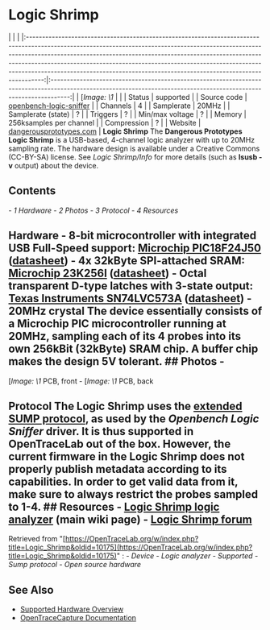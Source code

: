 # Logic Shrimp
| | | |:-----------------------------------------------------------------------------------------------------------------------------------------------------------------------------------------------------------------------------------------------------------------------------------------------------------------------------------------------------------------------------------------------------------:|:------------------------------------------------------------------------------------------------------------------------------------------------------------------:| | [*Image: \1* | | | Status | supported | | Source code | [openbench-logic-sniffer](http://github.com/OpenTraceLab/?p=OpenTraceCapture.git;a=tree;f=src/hardware/openbench-logic-sniffer) | | Channels | 4 | | Samplerate | 20MHz | | Samplerate (state) | ? | | Triggers | ? | | Min/max voltage | ? | | Memory | 256ksamples per channel | | Compression | ? | | Website | [dangerousprototypes.com](http://dangerousprototypes.com/docs/Logic_Shrimp_logic_analyzer) | **Logic Shrimp** The **Dangerous Prototypes Logic Shrimp** is a USB-based, 4-channel logic analyzer with up to 20MHz sampling rate. The hardware design is available under a Creative Commons (CC-BY-SA) license. See *Logic Shrimp/Info* for more details (such as **lsusb -v** output) about the device.
## Contents
\- *1 Hardware* \- *2 Photos* \- *3 Protocol* \- *4 Resources*
## Hardware \- **8-bit microcontroller with integrated USB Full-Speed support**: [Microchip PIC18F24J50](http://www.microchip.com/wwwproducts/Devices.aspx?dDocName=en534039) ([datasheet](http://ww1.microchip.com/downloads/en/DeviceDoc/39931d.pdf)) \- 4x **32kByte SPI-attached SRAM**: [Microchip 23K256I](http://www.microchip.com/wwwproducts/Devices.aspx?dDocName=en539039) ([datasheet](http://ww1.microchip.com/downloads/en/DeviceDoc/22100F.pdf)) \- **Octal transparent D-type latches with 3-state output**: [Texas Instruments SN74LVC573A](http://www.ti.com/product/sn74lvc573a) ([datasheet](http://www.ti.com/lit/gpn/sn74lvc573a)) \- 20MHz crystal The device essentially consists of a Microchip PIC microcontroller running at 20MHz, sampling each of its 4 probes into its own 256kBit (32kByte) SRAM chip. A buffer chip makes the design 5V tolerant. ## Photos \-
[*Image: \1*
PCB, front
\-
[*Image: \1*
PCB, back
## Protocol The Logic Shrimp uses the [extended SUMP protocol](http://dangerousprototypes.com/docs/The_Logic_Sniffer%27s_extended_SUMP_protocol), as used by the *Openbench Logic Sniffer* driver. It is thus supported in OpenTraceLab out of the box. However, the current firmware in the Logic Shrimp does not properly publish metadata according to its capabilities. In order to get valid data from it, make sure to always restrict the probes sampled to 1-4. ## Resources \- [Logic Shrimp logic analyzer](http://dangerousprototypes.com/docs/Logic_Shrimp_logic_analyzer) (main wiki page) \- [Logic Shrimp forum](http://dangerousprototypes.com/forum/viewforum.php?f=58)
Retrieved from "[https://OpenTraceLab.org/w/index.php?title=Logic_Shrimp&oldid=10175](https://OpenTraceLab.org/w/index.php?title=Logic_Shrimp&oldid=10175)"
: \- *Device* \- *Logic analyzer* \- *Supported* \- *Sump protocol* \- *Open source hardware*
## See Also
- [Supported Hardware Overview](../supported-hardware.md)
- [OpenTraceCapture Documentation](../../opentracecapture/overview.md)
